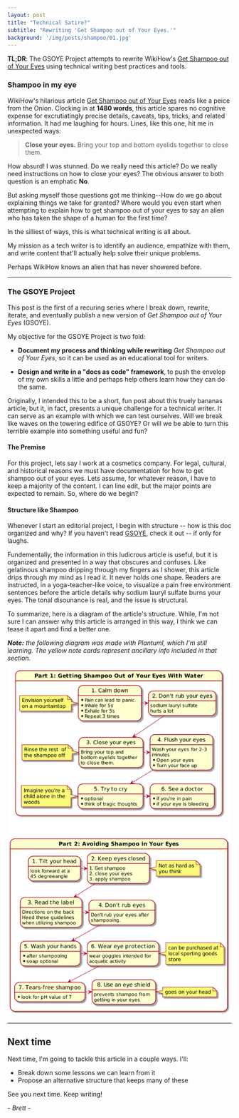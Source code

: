 ```yaml
---
layout: post
title: "Technical Satire?"
subtitle: "Rewriting 'Get Shampoo out of Your Eyes.'"
background: '/img/posts/shampoo/01.jpg'
---
```


**TL;DR**: The GSOYE Project attempts to rewrite WikiHow's [Get Shampoo out of Your Eyes](https://www.wikihow.com/Get-Shampoo-out-of-Your-Eyes) using technical writing best practices and tools.

### Shampoo in my eye

WikiHow's hilarious article [Get Shampoo out of Your Eyes](https://www.wikihow.com/Get-Shampoo-out-of-Your-Eyes) reads like a peice from the Onion. Clocking in at **1480 words**, this article spares no cognitive expense for excrutiatingly precise details, caveats, tips, tricks, and related information. It had me laughing for hours. Lines, like this one, hit me in unexpected ways:

> **Close your eyes.** Bring your top and bottom eyelids together to close them.

How absurd! I was stunned.  Do we really need this article? Do we really need instructions on how to close your eyes? The obvious answer to both question is an emphatic **No**.

But asking myself those questions got me thinking--How do we go about explaining things we take for granted? Where would you even start when attempting to explain how to get shampoo out of your eyes to say an alien who has taken the shape of a human for the first time?

In the silliest of ways, this is what technical writing is all about.

My mission as a tech writer is to identify an audience, empathize with them, and write content that'll actually help solve their unique problems.

Perhaps WikiHow knows an alien that has never showered before.

___

### The GSOYE Project

This post is the first of a recuring series where I break down, rewrite, iterate, and eventually publish a new version of *Get Shampoo out of Your Eyes* (GSOYE).

My objective for the GSOYE Project is two fold:
  * **Document my process and thinking while rewriting** *Get Shampoo out of Your Eyes*, so it can be used as an educational tool for writers.

  * **Design and write in a "docs as code" framework**, to push the envelop of my own skills a little and perhaps help others learn how they can do the same.

 Originally, I intended this to be a short, fun post about this truely bananas article, but it, in fact, presents a unique challenge for a technical writer. It can serve as an example with which we can test ourselves. Will we break like waves on the towering edifice of GSOYE? Or will we be able to turn this terrible example into something useful and fun?

#### The Premise
For this project, lets say I work at a cosmetics company. For legal, cultural, and historical reasons we must have documentation for how to get shampoo out of your eyes. Lets assume, for whatever reason, I have to keep a majority of the content. I can line edit, but the major points are expected to remain.  So, where do we begin?

#### Structure like Shampoo

 Whenever I start an editorial project, I begin with structure -- how is this doc organized and why? If you haven't read [GSOYE](https://www.wikihow.com/Get-Shampoo-out-of-Your-Eyes), check it out -- if only for laughs.

 Fundementally, the information in this ludicrous article is useful, but it is organized and presented in a way that obscures and confuses. Like gelatinous shampoo dripping through my fingers as I shower, this article drips through my mind as I read it. It never holds one shape. Readers are instructed, in a yoga-teacher-like voice, to visualize a pain free environment sentences before the article details why sodium lauryl sulfate burns your eyes. The tonal disounance is real, and the issue is structural.

To summarize, here is a diagram of the article's structure. While, I'm not sure I can answer why this article is arranged in this way, I think we can tease it apart and find a better one.

***Note:** the following diagram was made with Plantuml, which I'm still learning. The yellow note cards represent ancillary info included in that section.*

![diagram](/img/posts/shampoo/02.png)



---

## Next time
Next time, I'm going to tackle this article in a couple ways. I'll:
* Break down some lessons we can learn from it
* Propose an alternative structure that keeps many of these

See you next time. Keep writing!

\- *Brett* -
